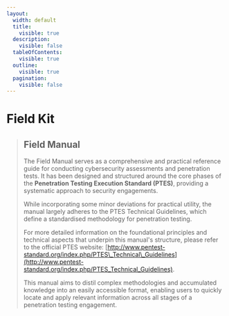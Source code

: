 ```yaml
---
layout:
  width: default
  title:
    visible: true
  description:
    visible: false
  tableOfContents:
    visible: true
  outline:
    visible: true
  pagination:
    visible: false
---
```


# Field Kit

> ## Field Manual
>
> The Field Manual serves as a comprehensive and practical reference guide for conducting cybersecurity assessments and penetration tests. It has been designed and structured around the core phases of the **Penetration Testing Execution Standard (PTES)**, providing a systematic approach to security engagements.
>
> While incorporating some minor deviations for practical utility, the manual largely adheres to the PTES Technical Guidelines, which define a standardised methodology for penetration testing.
>
> For more detailed information on the foundational principles and technical aspects that underpin this manual's structure, please refer to the official PTES website: [http://www.pentest-standard.org/index.php/PTES\_Technical\_Guidelines](http://www.pentest-standard.org/index.php/PTES_Technical_Guidelines).
>
> This manual aims to distil complex methodologies and accumulated knowledge into an easily accessible format, enabling users to quickly locate and apply relevant information across all stages of a penetration testing engagement.
